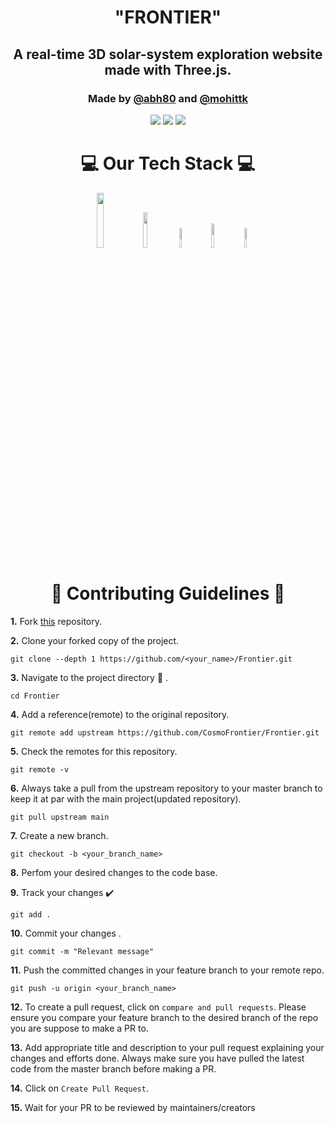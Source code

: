 <h1 align="center" > "FRONTIER" </h1>
<h2 align="center"> A real-time 3D solar-system exploration website made with Three.js. </h2>
<h3 align="center">Made by <a href="https://github.com/abh80">@abh80</a> and <a href="https://github.com/mohittk">@mohittk</a> </h3>

<div class="img" align="center" >
<img src="https://user-images.githubusercontent.com/79041510/152326812-dc790f1c-5f89-4cd7-a574-0477de41be97.png" >
  <img src="https://user-images.githubusercontent.com/79041510/152324809-20f91635-47d7-44b7-b2c5-3d193ab5cbe9.png">
  <img src="https://user-images.githubusercontent.com/79041510/152324991-5ab60a3b-eff4-4b8e-ab38-f1baf5635f02.png" >
  </div>
<div class="tech_stack"> <h1 align="center"> 💻 Our Tech Stack 💻</h1>
  <div class="label" align="center" >
  <img src="https://img.shields.io/badge/JavaScript-323330?style=for-the-badge&logo=javascript&logoColor=F7DF1E" width="15%"> 
  <img src="https://img.shields.io/badge/ThreeJs-black?style=for-the-badge&logo=three.js&logoColor=white" width="12%">
  <img src="https://img.shields.io/badge/json-5E5C5C?style=for-the-badge&logo=json&logoColor=white" width="9%">
  <img src="https://img.shields.io/badge/HTML5-E34F26?style=for-the-badge&logo=html5&logoColor=white" width="10%">
  <img src="https://img.shields.io/badge/CSS3-1572B6?style=for-the-badge&logo=css3&logoColor=white" width="9%">
  </div>
</div>

<div class="contribute"> <h1 align="center"> 📌 Contributing Guidelines  📌</h1> 
  
**1.**  Fork [this](https://github.com/CosmoFrontier/Frontier.git) repository.

**2.**  Clone your forked copy of the project.
```
git clone --depth 1 https://github.com/<your_name>/Frontier.git
```
**3.** Navigate to the project directory :file_folder: .
```
cd Frontier
```
**4.** Add a reference(remote) to the original repository.
```
git remote add upstream https://github.com/CosmoFrontier/Frontier.git
```
**5.** Check the remotes for this repository.
```
git remote -v
```
**6.** Always take a pull from the upstream repository to your master branch to keep it at par with the main project(updated repository).
```
git pull upstream main
```
**7.** Create a new branch.
```
git checkout -b <your_branch_name>
```
**8.** Perfom your desired changes to the code base.


**9.** Track your changes :heavy_check_mark: 
```
git add . 
```
**10.** Commit your changes .
```
git commit -m "Relevant message"
```
**11.** Push the committed changes in your feature branch to your remote repo.
```
git push -u origin <your_branch_name>
```
**12.** To create a pull request, click on `compare and pull requests`. Please ensure you compare your feature branch to the desired branch of the repo you are suppose to make a PR to.

**13.** Add appropriate title and description to your pull request explaining your changes and efforts done. Always make sure you have pulled the latest code from the master branch before making a PR.

**14.** Click on `Create Pull Request`.
  
**15.** Wait for your PR to be reviewed by maintainers/creators

</div>
